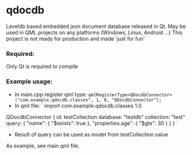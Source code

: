 # qdocdb
Leveldb based embedded json document database released in Qt. May be used in QML projects on any platforms (Windows, Linux, Android ...)
This project is not ready for production and made  'just for fun'

### Required:
Only Qt is required to compile

### Example usage:
* In main.cpp register qml type:
`
qmlRegisterType<QDocdbConnector>("com.example.qdocdb.classes", 1, 0, "QDocdbConnector");
`
* In qml file:
`
import com.example.qdocdb.classes 1.0

QDocdbConnector {
    id: testCollection
    database: "testdb"
    collection: "test"
    query: {
        "name": {
            "$exists": true
        },
        "properties.age": {
            "$gte": 30
        }
    }
}
`
* Result of query can be used as model from testCollection.value

As example, see main.qml file.





